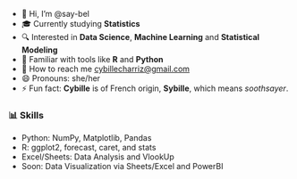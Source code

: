- 👋 Hi, I’m @say-bel
- 🎓 Currently studying **Statistics**
- 🔍 Interested in **Data Science**, **Machine Learning** and **Statistical Modeling**
- 🌱 Familiar with tools like **R** and **Python**
- 📧 How to reach me <cybillecharriz@gmail.com>
- 😄 Pronouns: she/her
- ⚡ Fun fact: **Cybille** is of French origin, **Sybille**, which means *soothsayer*.

### 📊 Skills
- Python: NumPy, Matplotlib, Pandas
- R: ggplot2, forecast, caret, and stats
- Excel/Sheets: Data Analysis and VlookUp
- Soon: Data Visualization via Sheets/Excel and PowerBI
<!---
say-bel/say-bel is a ✨ special ✨ repository because its `README.md` (this file) appears on your GitHub profile.
You can click the Preview link to take a look at your changes.
--->

